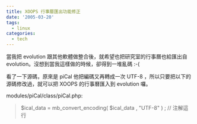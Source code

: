 ```yaml
---
title: XOOPS 行事曆匯出功能修正
date: '2005-03-20'
tags:
  - linux
categories:
  - tech
---
```

當我把 evolution 跟其他軟體做整合後，就希望也把研究室的行事曆也給匯出自 evolution。沒想到當我這樣做的時候，卻得到一堆亂碼 :-(  
  
看了一下源碼，原來是 piCal 他把編碼又再轉成一次 UTF-8 ，所以只要把以下的源碼修改過，就可以把 XOOPS 的行事曆匯入到 evolution 囉。  
  
modules/piCal/class/piCal.php:  

> $ical\_data = mb\_convert\_encoding( $ical\_data , "UTF-8" ) ; // 注解這行